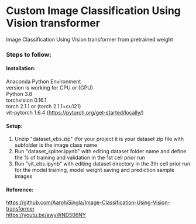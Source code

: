 # Custom Image Classification Using Vision transformer
Image Classification Using Vision transformer from pretrained weight

### Steps to follow:
#### Installation:
Anaconda Python Environment <br/>
version is working for CPU or (GPU) <br/>
Python 3.8 <br/>
torchvision 0.16.1 <br/>
torch 2.1.1 or (torch 2.1.1+cu121) <br/>
vit-pytorch 1.6.4 (https://pytorch.org/get-started/locally/) <br/>
#### Setup:
1. Unzip "dataset_ebs.zip" (for your project it is your dataset zip file with subfolder is the image class name<br/>
2. Run "dataset_spliter.ipynb" with editing dataset folder name and define the % of training and validation in the 1st cell prior run <br/>
3. Run "vit_ebs.ipynb" with editing dataset directory in the 3th cell prior run for the model training, model weight saving and prediction sample images<br/>
#### Reference: 
https://github.com/AarohiSingla/Image-Classification-Using-Vision-transformer <br/>
https://youtu.be/awyWND506NY <br/>

